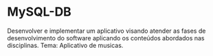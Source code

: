 # MySQL-DB
Desenvolver e implementar um aplicativo visando atender as fases de desenvolvimento do software aplicando os conteúdos abordados nas disciplinas. 
Tema: Aplicativo de musicas.

